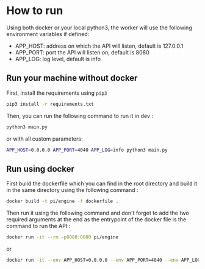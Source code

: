 # How to run

Using both docker or your local python3, the worker will use the following environment variables if defined:

- APP_HOST: address on which the API will listen, default is 127.0.0.1
- APP_PORT: port the API will listen on, default is 8080
- APP_LOG: log level, default is info

## Run your machine without docker

First, install the requirements using `pip3`

```bash
pip3 install -r requirements.txt
```

Then, you can run the following command to run it in dev :

```bash
python3 main.py
```

or with all custom parameters:

```bash
APP_HOST=0.0.0.0 APP_PORT=4040 APP_LOG=info python3 main.py
```

## Run using docker

First build the dockerfile which you can find in the root directory and build it in the same directory using the following command :

```bash
docker build -t pi/engine -f dockerfile .
```

Then run it using the following command and don't forget to add the two required arguments at the end as the entrypoint of the docker file is the command to run the API :

```bash
docker run -it --rm -p8080:8080 pi/engine
```

or

```bash
docker run -it --env APP_HOST=0.0.0.0 --env APP_PORT=4040 --env APP_LOG=info --rm -p8080:4040 pi/engine
```
